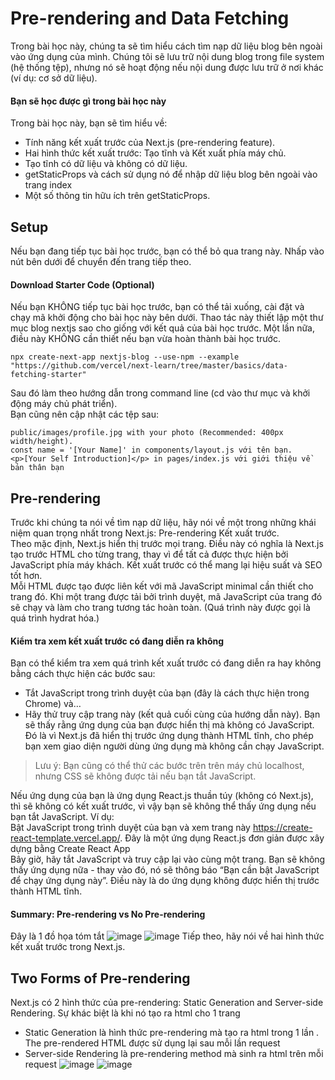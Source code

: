 # Pre-rendering and Data Fetching

Trong bài học này, chúng ta sẽ tìm hiểu cách tìm nạp dữ liệu blog bên ngoài vào ứng dụng của mình. Chúng tôi sẽ lưu trữ nội dung blog trong file system (hệ thống tệp), nhưng nó sẽ hoạt động nếu nội dung được lưu trữ ở nơi khác (ví dụ: cơ sở dữ liệu).
#### Bạn sẽ học được gì trong bài học này
Trong bài học này, bạn sẽ tìm hiểu về: 
- Tính năng kết xuất trước của Next.js (pre-rendering feature).
- Hai hình thức kết xuất trước: Tạo tĩnh và Kết xuất phía máy chủ. 
- Tạo tĩnh có dữ liệu và không có dữ liệu.
- getStaticProps và cách sử dụng nó để nhập dữ liệu blog bên ngoài vào trang index
- Một số thông tin hữu ích trên getStaticProps.



## Setup
Nếu bạn đang tiếp tục bài học trước, bạn có thể bỏ qua trang này. Nhấp vào nút bên dưới để chuyển đến trang tiếp theo.
#### Download Starter Code (Optional)
Nếu bạn KHÔNG tiếp tục bài học trước, bạn có thể tải xuống, cài đặt và chạy mã khởi động cho bài học này bên dưới. Thao tác này thiết lập một thư mục blog nextjs sao cho giống với kết quả của bài học trước.
Một lần nữa, điều này KHÔNG cần thiết nếu bạn vừa hoàn thành bài học trước.
```
npx create-next-app nextjs-blog --use-npm --example "https://github.com/vercel/next-learn/tree/master/basics/data-fetching-starter"
```
Sau đó làm theo hướng dẫn trong command line (cd vào thư mục và khởi động máy chủ phát triển).  
Bạn cũng nên cập nhật các tệp sau:  
```
public/images/profile.jpg with your photo (Recommended: 400px width/height).  
const name = '[Your Name]' in components/layout.js với tên bạn.  
<p>[Your Self Introduction]</p> in pages/index.js với giới thiệu về bản thân bạn
```
## Pre-rendering
Trước khi chúng ta nói về tìm nạp dữ liệu, hãy nói về một trong những khái niệm quan trọng nhất trong Next.js: Pre-rendering Kết xuất trước.   
Theo mặc định, Next.js hiển thị trước mọi trang. Điều này có nghĩa là Next.js tạo trước HTML cho từng trang, thay vì để tất cả được thực hiện bởi JavaScript phía máy khách. Kết xuất trước có thể mang lại hiệu suất và SEO tốt hơn.  
Mỗi HTML được tạo được liên kết với mã JavaScript minimal cần thiết cho trang đó. Khi một trang được tải bởi trình duyệt, mã JavaScript của trang đó sẽ chạy và làm cho trang tương tác hoàn toàn. (Quá trình này được gọi là quá trình hydrat hóa.)  
#### Kiểm tra xem kết xuất trước có đang diễn ra không
Bạn có thể kiểm tra xem quá trình kết xuất trước có đang diễn ra hay không bằng cách thực hiện các bước sau:   
- Tắt JavaScript trong trình duyệt của bạn (đây là cách thực hiện trong Chrome) và… 
- Hãy thử truy cập trang này (kết quả cuối cùng của hướng dẫn này).
Bạn sẽ thấy rằng ứng dụng của bạn được hiển thị mà không có JavaScript. Đó là vì Next.js đã hiển thị trước ứng dụng thành HTML tĩnh, cho phép bạn xem giao diện người dùng ứng dụng mà không cần chạy JavaScript.
> Lưu ý: Bạn cũng có thể thử các bước trên trên máy chủ localhost, nhưng CSS sẽ không được tải nếu bạn tắt JavaScript.


Nếu ứng dụng của bạn là ứng dụng React.js thuần túy (không có Next.js), thì sẽ không có kết xuất trước, vì vậy bạn sẽ không thể thấy ứng dụng nếu bạn tắt JavaScript. Ví dụ:  
Bật JavaScript trong trình duyệt của bạn và xem trang này https://create-react-template.vercel.app/. Đây là một ứng dụng React.js đơn giản được xây dựng bằng Create React App  
Bây giờ, hãy tắt JavaScript và truy cập lại vào cùng một trang. Bạn sẽ không thấy ứng dụng nữa - thay vào đó, nó sẽ thông báo “Bạn cần bật JavaScript để chạy ứng dụng này”. Điều này là do ứng dụng không được hiển thị trước thành HTML tĩnh.

#### Summary: Pre-rendering vs No Pre-rendering
Đây là 1 đồ họa tóm tắt
![image](https://user-images.githubusercontent.com/6966136/179656119-32e4fc84-53bc-45e6-9c31-1fab61b80e1f.png)
![image](https://user-images.githubusercontent.com/6966136/179656142-0e23a234-1e91-47d8-bc8f-dfd03ade65ef.png)
Tiếp theo, hãy nói về hai hình thức kết xuất trước trong Next.js.
## Two Forms of Pre-rendering
Next.js có 2 hình thức của pre-rendering: Static Generation and Server-side Rendering. Sự khác biệt là khi nó tạo ra html cho 1 trang 
- Static Generation là hình thức pre-rendering mà tạo ra html trong 1 lần . The pre-rendered HTML được sử dụng lại sau mỗi lần request
- Server-side Rendering là pre-rendering method mà sinh ra html trên mỗi request
![image](https://user-images.githubusercontent.com/6966136/179657236-eee52822-7131-4ca8-9c55-999800dab589.png)
![image](https://user-images.githubusercontent.com/6966136/179657256-4bb216bb-6762-4ff3-aeb8-0d2f79e5e556.png)






